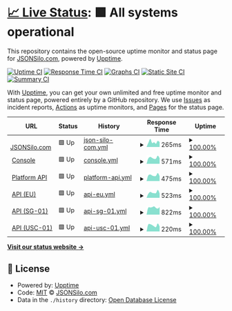 # [📈 Live Status](https://status.jsonsilo.com): <!--live status--> **🟩 All systems operational**

This repository contains the open-source uptime monitor and status page for [JSONSilo.com](jsonsilo.com), powered by [Upptime](https://github.com/upptime/upptime).

[![Uptime CI](https://github.com/JSONsilo/status/workflows/Uptime%20CI/badge.svg)](https://github.com/JSONsilo/status/actions?query=workflow%3A%22Uptime+CI%22)
[![Response Time CI](https://github.com/JSONsilo/status/workflows/Response%20Time%20CI/badge.svg)](https://github.com/JSONsilo/status/actions?query=workflow%3A%22Response+Time+CI%22)
[![Graphs CI](https://github.com/JSONsilo/status/workflows/Graphs%20CI/badge.svg)](https://github.com/JSONsilo/status/actions?query=workflow%3A%22Graphs+CI%22)
[![Static Site CI](https://github.com/JSONsilo/status/workflows/Static%20Site%20CI/badge.svg)](https://github.com/JSONsilo/status/actions?query=workflow%3A%22Static+Site+CI%22)
[![Summary CI](https://github.com/JSONsilo/status/workflows/Summary%20CI/badge.svg)](https://github.com/JSONsilo/status/actions?query=workflow%3A%22Summary+CI%22)

With [Upptime](https://upptime.js.org), you can get your own unlimited and free uptime monitor and status page, powered entirely by a GitHub repository. We use [Issues](https://github.com/JSONsilo/status/issues) as incident reports, [Actions](https://github.com/JSONsilo/status/actions) as uptime monitors, and [Pages](https://status.jsonsilo.com) for the status page.

<!--start: status pages-->
<!-- This summary is generated by Upptime (https://github.com/upptime/upptime) -->
<!-- Do not edit this manually, your changes will be overwritten -->
<!-- prettier-ignore -->
| URL | Status | History | Response Time | Uptime |
| --- | ------ | ------- | ------------- | ------ |
| <img alt="" src="https://icons.duckduckgo.com/ip3/jsonsilo.com.ico" height="13"> [JSONSilo.com](https://jsonsilo.com) | 🟩 Up | [json-silo-com.yml](https://github.com/JSONSilo/status/commits/HEAD/history/json-silo-com.yml) | <details><summary><img alt="Response time graph" src="./graphs/json-silo-com/response-time-week.png" height="20"> 265ms</summary><br><a href="https://status.jsonsilo.com/history/json-silo-com"><img alt="Response time 419" src="https://img.shields.io/endpoint?url=https%3A%2F%2Fraw.githubusercontent.com%2FJSONSilo%2Fstatus%2FHEAD%2Fapi%2Fjson-silo-com%2Fresponse-time.json"></a><br><a href="https://status.jsonsilo.com/history/json-silo-com"><img alt="24-hour response time 293" src="https://img.shields.io/endpoint?url=https%3A%2F%2Fraw.githubusercontent.com%2FJSONSilo%2Fstatus%2FHEAD%2Fapi%2Fjson-silo-com%2Fresponse-time-day.json"></a><br><a href="https://status.jsonsilo.com/history/json-silo-com"><img alt="7-day response time 265" src="https://img.shields.io/endpoint?url=https%3A%2F%2Fraw.githubusercontent.com%2FJSONSilo%2Fstatus%2FHEAD%2Fapi%2Fjson-silo-com%2Fresponse-time-week.json"></a><br><a href="https://status.jsonsilo.com/history/json-silo-com"><img alt="30-day response time 546" src="https://img.shields.io/endpoint?url=https%3A%2F%2Fraw.githubusercontent.com%2FJSONSilo%2Fstatus%2FHEAD%2Fapi%2Fjson-silo-com%2Fresponse-time-month.json"></a><br><a href="https://status.jsonsilo.com/history/json-silo-com"><img alt="1-year response time 343" src="https://img.shields.io/endpoint?url=https%3A%2F%2Fraw.githubusercontent.com%2FJSONSilo%2Fstatus%2FHEAD%2Fapi%2Fjson-silo-com%2Fresponse-time-year.json"></a></details> | <details><summary><a href="https://status.jsonsilo.com/history/json-silo-com">100.00%</a></summary><a href="https://status.jsonsilo.com/history/json-silo-com"><img alt="All-time uptime 99.96%" src="https://img.shields.io/endpoint?url=https%3A%2F%2Fraw.githubusercontent.com%2FJSONSilo%2Fstatus%2FHEAD%2Fapi%2Fjson-silo-com%2Fuptime.json"></a><br><a href="https://status.jsonsilo.com/history/json-silo-com"><img alt="24-hour uptime 100.00%" src="https://img.shields.io/endpoint?url=https%3A%2F%2Fraw.githubusercontent.com%2FJSONSilo%2Fstatus%2FHEAD%2Fapi%2Fjson-silo-com%2Fuptime-day.json"></a><br><a href="https://status.jsonsilo.com/history/json-silo-com"><img alt="7-day uptime 100.00%" src="https://img.shields.io/endpoint?url=https%3A%2F%2Fraw.githubusercontent.com%2FJSONSilo%2Fstatus%2FHEAD%2Fapi%2Fjson-silo-com%2Fuptime-week.json"></a><br><a href="https://status.jsonsilo.com/history/json-silo-com"><img alt="30-day uptime 100.00%" src="https://img.shields.io/endpoint?url=https%3A%2F%2Fraw.githubusercontent.com%2FJSONSilo%2Fstatus%2FHEAD%2Fapi%2Fjson-silo-com%2Fuptime-month.json"></a><br><a href="https://status.jsonsilo.com/history/json-silo-com"><img alt="1-year uptime 100.00%" src="https://img.shields.io/endpoint?url=https%3A%2F%2Fraw.githubusercontent.com%2FJSONSilo%2Fstatus%2FHEAD%2Fapi%2Fjson-silo-com%2Fuptime-year.json"></a></details>
| <img alt="" src="https://icons.duckduckgo.com/ip3/console.jsonsilo.com.ico" height="13"> [Console](https://console.jsonsilo.com/signin) | 🟩 Up | [console.yml](https://github.com/JSONSilo/status/commits/HEAD/history/console.yml) | <details><summary><img alt="Response time graph" src="./graphs/console/response-time-week.png" height="20"> 571ms</summary><br><a href="https://status.jsonsilo.com/history/console"><img alt="Response time 616" src="https://img.shields.io/endpoint?url=https%3A%2F%2Fraw.githubusercontent.com%2FJSONSilo%2Fstatus%2FHEAD%2Fapi%2Fconsole%2Fresponse-time.json"></a><br><a href="https://status.jsonsilo.com/history/console"><img alt="24-hour response time 691" src="https://img.shields.io/endpoint?url=https%3A%2F%2Fraw.githubusercontent.com%2FJSONSilo%2Fstatus%2FHEAD%2Fapi%2Fconsole%2Fresponse-time-day.json"></a><br><a href="https://status.jsonsilo.com/history/console"><img alt="7-day response time 571" src="https://img.shields.io/endpoint?url=https%3A%2F%2Fraw.githubusercontent.com%2FJSONSilo%2Fstatus%2FHEAD%2Fapi%2Fconsole%2Fresponse-time-week.json"></a><br><a href="https://status.jsonsilo.com/history/console"><img alt="30-day response time 1037" src="https://img.shields.io/endpoint?url=https%3A%2F%2Fraw.githubusercontent.com%2FJSONSilo%2Fstatus%2FHEAD%2Fapi%2Fconsole%2Fresponse-time-month.json"></a><br><a href="https://status.jsonsilo.com/history/console"><img alt="1-year response time 616" src="https://img.shields.io/endpoint?url=https%3A%2F%2Fraw.githubusercontent.com%2FJSONSilo%2Fstatus%2FHEAD%2Fapi%2Fconsole%2Fresponse-time-year.json"></a></details> | <details><summary><a href="https://status.jsonsilo.com/history/console">100.00%</a></summary><a href="https://status.jsonsilo.com/history/console"><img alt="All-time uptime 99.86%" src="https://img.shields.io/endpoint?url=https%3A%2F%2Fraw.githubusercontent.com%2FJSONSilo%2Fstatus%2FHEAD%2Fapi%2Fconsole%2Fuptime.json"></a><br><a href="https://status.jsonsilo.com/history/console"><img alt="24-hour uptime 100.00%" src="https://img.shields.io/endpoint?url=https%3A%2F%2Fraw.githubusercontent.com%2FJSONSilo%2Fstatus%2FHEAD%2Fapi%2Fconsole%2Fuptime-day.json"></a><br><a href="https://status.jsonsilo.com/history/console"><img alt="7-day uptime 100.00%" src="https://img.shields.io/endpoint?url=https%3A%2F%2Fraw.githubusercontent.com%2FJSONSilo%2Fstatus%2FHEAD%2Fapi%2Fconsole%2Fuptime-week.json"></a><br><a href="https://status.jsonsilo.com/history/console"><img alt="30-day uptime 100.00%" src="https://img.shields.io/endpoint?url=https%3A%2F%2Fraw.githubusercontent.com%2FJSONSilo%2Fstatus%2FHEAD%2Fapi%2Fconsole%2Fuptime-month.json"></a><br><a href="https://status.jsonsilo.com/history/console"><img alt="1-year uptime 99.86%" src="https://img.shields.io/endpoint?url=https%3A%2F%2Fraw.githubusercontent.com%2FJSONSilo%2Fstatus%2FHEAD%2Fapi%2Fconsole%2Fuptime-year.json"></a></details>
| <img alt="" src="https://icons.duckduckgo.com/ip3/platform.jsonsilo.com.ico" height="13"> [Platform API](https://platform.jsonsilo.com) | 🟩 Up | [platform-api.yml](https://github.com/JSONSilo/status/commits/HEAD/history/platform-api.yml) | <details><summary><img alt="Response time graph" src="./graphs/platform-api/response-time-week.png" height="20"> 475ms</summary><br><a href="https://status.jsonsilo.com/history/platform-api"><img alt="Response time 666" src="https://img.shields.io/endpoint?url=https%3A%2F%2Fraw.githubusercontent.com%2FJSONSilo%2Fstatus%2FHEAD%2Fapi%2Fplatform-api%2Fresponse-time.json"></a><br><a href="https://status.jsonsilo.com/history/platform-api"><img alt="24-hour response time 549" src="https://img.shields.io/endpoint?url=https%3A%2F%2Fraw.githubusercontent.com%2FJSONSilo%2Fstatus%2FHEAD%2Fapi%2Fplatform-api%2Fresponse-time-day.json"></a><br><a href="https://status.jsonsilo.com/history/platform-api"><img alt="7-day response time 475" src="https://img.shields.io/endpoint?url=https%3A%2F%2Fraw.githubusercontent.com%2FJSONSilo%2Fstatus%2FHEAD%2Fapi%2Fplatform-api%2Fresponse-time-week.json"></a><br><a href="https://status.jsonsilo.com/history/platform-api"><img alt="30-day response time 1698" src="https://img.shields.io/endpoint?url=https%3A%2F%2Fraw.githubusercontent.com%2FJSONSilo%2Fstatus%2FHEAD%2Fapi%2Fplatform-api%2Fresponse-time-month.json"></a><br><a href="https://status.jsonsilo.com/history/platform-api"><img alt="1-year response time 750" src="https://img.shields.io/endpoint?url=https%3A%2F%2Fraw.githubusercontent.com%2FJSONSilo%2Fstatus%2FHEAD%2Fapi%2Fplatform-api%2Fresponse-time-year.json"></a></details> | <details><summary><a href="https://status.jsonsilo.com/history/platform-api">100.00%</a></summary><a href="https://status.jsonsilo.com/history/platform-api"><img alt="All-time uptime 99.81%" src="https://img.shields.io/endpoint?url=https%3A%2F%2Fraw.githubusercontent.com%2FJSONSilo%2Fstatus%2FHEAD%2Fapi%2Fplatform-api%2Fuptime.json"></a><br><a href="https://status.jsonsilo.com/history/platform-api"><img alt="24-hour uptime 100.00%" src="https://img.shields.io/endpoint?url=https%3A%2F%2Fraw.githubusercontent.com%2FJSONSilo%2Fstatus%2FHEAD%2Fapi%2Fplatform-api%2Fuptime-day.json"></a><br><a href="https://status.jsonsilo.com/history/platform-api"><img alt="7-day uptime 100.00%" src="https://img.shields.io/endpoint?url=https%3A%2F%2Fraw.githubusercontent.com%2FJSONSilo%2Fstatus%2FHEAD%2Fapi%2Fplatform-api%2Fuptime-week.json"></a><br><a href="https://status.jsonsilo.com/history/platform-api"><img alt="30-day uptime 98.11%" src="https://img.shields.io/endpoint?url=https%3A%2F%2Fraw.githubusercontent.com%2FJSONSilo%2Fstatus%2FHEAD%2Fapi%2Fplatform-api%2Fuptime-month.json"></a><br><a href="https://status.jsonsilo.com/history/platform-api"><img alt="1-year uptime 99.73%" src="https://img.shields.io/endpoint?url=https%3A%2F%2Fraw.githubusercontent.com%2FJSONSilo%2Fstatus%2FHEAD%2Fapi%2Fplatform-api%2Fuptime-year.json"></a></details>
| <img alt="" src="https://icons.duckduckgo.com/ip3/api.jsonsilo.com.ico" height="13"> [API (EU)](https://api.jsonsilo.com) | 🟩 Up | [api-eu.yml](https://github.com/JSONSilo/status/commits/HEAD/history/api-eu.yml) | <details><summary><img alt="Response time graph" src="./graphs/api-eu/response-time-week.png" height="20"> 523ms</summary><br><a href="https://status.jsonsilo.com/history/api-eu"><img alt="Response time 609" src="https://img.shields.io/endpoint?url=https%3A%2F%2Fraw.githubusercontent.com%2FJSONSilo%2Fstatus%2FHEAD%2Fapi%2Fapi-eu%2Fresponse-time.json"></a><br><a href="https://status.jsonsilo.com/history/api-eu"><img alt="24-hour response time 696" src="https://img.shields.io/endpoint?url=https%3A%2F%2Fraw.githubusercontent.com%2FJSONSilo%2Fstatus%2FHEAD%2Fapi%2Fapi-eu%2Fresponse-time-day.json"></a><br><a href="https://status.jsonsilo.com/history/api-eu"><img alt="7-day response time 523" src="https://img.shields.io/endpoint?url=https%3A%2F%2Fraw.githubusercontent.com%2FJSONSilo%2Fstatus%2FHEAD%2Fapi%2Fapi-eu%2Fresponse-time-week.json"></a><br><a href="https://status.jsonsilo.com/history/api-eu"><img alt="30-day response time 1182" src="https://img.shields.io/endpoint?url=https%3A%2F%2Fraw.githubusercontent.com%2FJSONSilo%2Fstatus%2FHEAD%2Fapi%2Fapi-eu%2Fresponse-time-month.json"></a><br><a href="https://status.jsonsilo.com/history/api-eu"><img alt="1-year response time 663" src="https://img.shields.io/endpoint?url=https%3A%2F%2Fraw.githubusercontent.com%2FJSONSilo%2Fstatus%2FHEAD%2Fapi%2Fapi-eu%2Fresponse-time-year.json"></a></details> | <details><summary><a href="https://status.jsonsilo.com/history/api-eu">100.00%</a></summary><a href="https://status.jsonsilo.com/history/api-eu"><img alt="All-time uptime 99.75%" src="https://img.shields.io/endpoint?url=https%3A%2F%2Fraw.githubusercontent.com%2FJSONSilo%2Fstatus%2FHEAD%2Fapi%2Fapi-eu%2Fuptime.json"></a><br><a href="https://status.jsonsilo.com/history/api-eu"><img alt="24-hour uptime 100.00%" src="https://img.shields.io/endpoint?url=https%3A%2F%2Fraw.githubusercontent.com%2FJSONSilo%2Fstatus%2FHEAD%2Fapi%2Fapi-eu%2Fuptime-day.json"></a><br><a href="https://status.jsonsilo.com/history/api-eu"><img alt="7-day uptime 100.00%" src="https://img.shields.io/endpoint?url=https%3A%2F%2Fraw.githubusercontent.com%2FJSONSilo%2Fstatus%2FHEAD%2Fapi%2Fapi-eu%2Fuptime-week.json"></a><br><a href="https://status.jsonsilo.com/history/api-eu"><img alt="30-day uptime 97.51%" src="https://img.shields.io/endpoint?url=https%3A%2F%2Fraw.githubusercontent.com%2FJSONSilo%2Fstatus%2FHEAD%2Fapi%2Fapi-eu%2Fuptime-month.json"></a><br><a href="https://status.jsonsilo.com/history/api-eu"><img alt="1-year uptime 99.65%" src="https://img.shields.io/endpoint?url=https%3A%2F%2Fraw.githubusercontent.com%2FJSONSilo%2Fstatus%2FHEAD%2Fapi%2Fapi-eu%2Fuptime-year.json"></a></details>
| <img alt="" src="https://icons.duckduckgo.com/ip3/sg-01-api.jsonsilo.com.ico" height="13"> [API (SG-01)](https://sg-01-api.jsonsilo.com) | 🟩 Up | [api-sg-01.yml](https://github.com/JSONSilo/status/commits/HEAD/history/api-sg-01.yml) | <details><summary><img alt="Response time graph" src="./graphs/api-sg-01/response-time-week.png" height="20"> 822ms</summary><br><a href="https://status.jsonsilo.com/history/api-sg-01"><img alt="Response time 861" src="https://img.shields.io/endpoint?url=https%3A%2F%2Fraw.githubusercontent.com%2FJSONSilo%2Fstatus%2FHEAD%2Fapi%2Fapi-sg-01%2Fresponse-time.json"></a><br><a href="https://status.jsonsilo.com/history/api-sg-01"><img alt="24-hour response time 820" src="https://img.shields.io/endpoint?url=https%3A%2F%2Fraw.githubusercontent.com%2FJSONSilo%2Fstatus%2FHEAD%2Fapi%2Fapi-sg-01%2Fresponse-time-day.json"></a><br><a href="https://status.jsonsilo.com/history/api-sg-01"><img alt="7-day response time 822" src="https://img.shields.io/endpoint?url=https%3A%2F%2Fraw.githubusercontent.com%2FJSONSilo%2Fstatus%2FHEAD%2Fapi%2Fapi-sg-01%2Fresponse-time-week.json"></a><br><a href="https://status.jsonsilo.com/history/api-sg-01"><img alt="30-day response time 798" src="https://img.shields.io/endpoint?url=https%3A%2F%2Fraw.githubusercontent.com%2FJSONSilo%2Fstatus%2FHEAD%2Fapi%2Fapi-sg-01%2Fresponse-time-month.json"></a><br><a href="https://status.jsonsilo.com/history/api-sg-01"><img alt="1-year response time 910" src="https://img.shields.io/endpoint?url=https%3A%2F%2Fraw.githubusercontent.com%2FJSONSilo%2Fstatus%2FHEAD%2Fapi%2Fapi-sg-01%2Fresponse-time-year.json"></a></details> | <details><summary><a href="https://status.jsonsilo.com/history/api-sg-01">100.00%</a></summary><a href="https://status.jsonsilo.com/history/api-sg-01"><img alt="All-time uptime 99.99%" src="https://img.shields.io/endpoint?url=https%3A%2F%2Fraw.githubusercontent.com%2FJSONSilo%2Fstatus%2FHEAD%2Fapi%2Fapi-sg-01%2Fuptime.json"></a><br><a href="https://status.jsonsilo.com/history/api-sg-01"><img alt="24-hour uptime 100.00%" src="https://img.shields.io/endpoint?url=https%3A%2F%2Fraw.githubusercontent.com%2FJSONSilo%2Fstatus%2FHEAD%2Fapi%2Fapi-sg-01%2Fuptime-day.json"></a><br><a href="https://status.jsonsilo.com/history/api-sg-01"><img alt="7-day uptime 100.00%" src="https://img.shields.io/endpoint?url=https%3A%2F%2Fraw.githubusercontent.com%2FJSONSilo%2Fstatus%2FHEAD%2Fapi%2Fapi-sg-01%2Fuptime-week.json"></a><br><a href="https://status.jsonsilo.com/history/api-sg-01"><img alt="30-day uptime 100.00%" src="https://img.shields.io/endpoint?url=https%3A%2F%2Fraw.githubusercontent.com%2FJSONSilo%2Fstatus%2FHEAD%2Fapi%2Fapi-sg-01%2Fuptime-month.json"></a><br><a href="https://status.jsonsilo.com/history/api-sg-01"><img alt="1-year uptime 99.98%" src="https://img.shields.io/endpoint?url=https%3A%2F%2Fraw.githubusercontent.com%2FJSONSilo%2Fstatus%2FHEAD%2Fapi%2Fapi-sg-01%2Fuptime-year.json"></a></details>
| <img alt="" src="https://icons.duckduckgo.com/ip3/usc-01-api.jsonsilo.com.ico" height="13"> [API (USC-01)](https://usc-01-api.jsonsilo.com) | 🟩 Up | [api-usc-01.yml](https://github.com/JSONSilo/status/commits/HEAD/history/api-usc-01.yml) | <details><summary><img alt="Response time graph" src="./graphs/api-usc-01/response-time-week.png" height="20"> 220ms</summary><br><a href="https://status.jsonsilo.com/history/api-usc-01"><img alt="Response time 227" src="https://img.shields.io/endpoint?url=https%3A%2F%2Fraw.githubusercontent.com%2FJSONSilo%2Fstatus%2FHEAD%2Fapi%2Fapi-usc-01%2Fresponse-time.json"></a><br><a href="https://status.jsonsilo.com/history/api-usc-01"><img alt="24-hour response time 318" src="https://img.shields.io/endpoint?url=https%3A%2F%2Fraw.githubusercontent.com%2FJSONSilo%2Fstatus%2FHEAD%2Fapi%2Fapi-usc-01%2Fresponse-time-day.json"></a><br><a href="https://status.jsonsilo.com/history/api-usc-01"><img alt="7-day response time 220" src="https://img.shields.io/endpoint?url=https%3A%2F%2Fraw.githubusercontent.com%2FJSONSilo%2Fstatus%2FHEAD%2Fapi%2Fapi-usc-01%2Fresponse-time-week.json"></a><br><a href="https://status.jsonsilo.com/history/api-usc-01"><img alt="30-day response time 201" src="https://img.shields.io/endpoint?url=https%3A%2F%2Fraw.githubusercontent.com%2FJSONSilo%2Fstatus%2FHEAD%2Fapi%2Fapi-usc-01%2Fresponse-time-month.json"></a><br><a href="https://status.jsonsilo.com/history/api-usc-01"><img alt="1-year response time 227" src="https://img.shields.io/endpoint?url=https%3A%2F%2Fraw.githubusercontent.com%2FJSONSilo%2Fstatus%2FHEAD%2Fapi%2Fapi-usc-01%2Fresponse-time-year.json"></a></details> | <details><summary><a href="https://status.jsonsilo.com/history/api-usc-01">100.00%</a></summary><a href="https://status.jsonsilo.com/history/api-usc-01"><img alt="All-time uptime 99.98%" src="https://img.shields.io/endpoint?url=https%3A%2F%2Fraw.githubusercontent.com%2FJSONSilo%2Fstatus%2FHEAD%2Fapi%2Fapi-usc-01%2Fuptime.json"></a><br><a href="https://status.jsonsilo.com/history/api-usc-01"><img alt="24-hour uptime 100.00%" src="https://img.shields.io/endpoint?url=https%3A%2F%2Fraw.githubusercontent.com%2FJSONSilo%2Fstatus%2FHEAD%2Fapi%2Fapi-usc-01%2Fuptime-day.json"></a><br><a href="https://status.jsonsilo.com/history/api-usc-01"><img alt="7-day uptime 100.00%" src="https://img.shields.io/endpoint?url=https%3A%2F%2Fraw.githubusercontent.com%2FJSONSilo%2Fstatus%2FHEAD%2Fapi%2Fapi-usc-01%2Fuptime-week.json"></a><br><a href="https://status.jsonsilo.com/history/api-usc-01"><img alt="30-day uptime 100.00%" src="https://img.shields.io/endpoint?url=https%3A%2F%2Fraw.githubusercontent.com%2FJSONSilo%2Fstatus%2FHEAD%2Fapi%2Fapi-usc-01%2Fuptime-month.json"></a><br><a href="https://status.jsonsilo.com/history/api-usc-01"><img alt="1-year uptime 99.98%" src="https://img.shields.io/endpoint?url=https%3A%2F%2Fraw.githubusercontent.com%2FJSONSilo%2Fstatus%2FHEAD%2Fapi%2Fapi-usc-01%2Fuptime-year.json"></a></details>

<!--end: status pages-->

[**Visit our status website →**](https://status.jsonsilo.com)

## 📄 License

- Powered by: [Upptime](https://github.com/upptime/upptime)
- Code: [MIT](./LICENSE) © [JSONSilo.com](jsonsilo.com)
- Data in the `./history` directory: [Open Database License](https://opendatacommons.org/licenses/odbl/1-0/)
